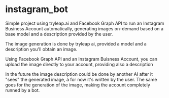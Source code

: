 # instagram_bot
Simple project using tryleap.ai and Facebook Graph API to run an Instagram Business Account automatically, 
generating images on-demand based on a base model and a description provided by the user.

The image generation is done by tryleap ai, provided a model and a description you'll obtain an image.

Using Facebook Graph API and an Instagram Buisness Account, you can upload the image directly to your account,
providing also a description 


In the future the image description could be done by another AI after it "sees" the generated image, à
for now it's written by the user.
The same goes for the generation of the image, making the account completely runned by a bot.
